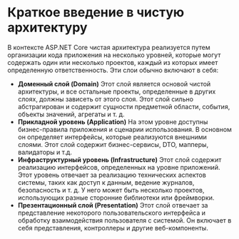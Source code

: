 # Краткое введение в чистую архитектуру
В контексте ASP.NET Core чистая архитектура реализуется путем организации кода приложения на несколько уровней, которые могут содержать один или несколько проектов, каждый из которых имеет определенную ответственность. Эти слои обычно включают в себя:
- **Доменный слой (Domain)**
	 Этот слой является основой чистой архитектуры, и все остальные проекты, определенные в других слоях, должны зависеть от этого слоя. Этот слой сильно абстрагирован и содержит сущности предметной области, события, объекты значений, агрегаты и т. д.
- **Прикладной уровень (Application)**
	На этом уровне доступны бизнес-правила приложения и сценарии использования. В основном он определяет интерфейсы, которые реализуются внешними слоями. Этот слой содержит бизнес-сервисы, DTO, мапперы, валидаторы и т.д.
- **Инфраструктурный уровень (Infrastructure)**
	Этот слой содержит реализацию интерфейсов, определенных на уровне приложений. Этот уровень отвечает за реализацию технических аспектов системы, таких как доступ к данным, ведение журналов, безопасность и т. д. У него может быть несколько проектов, использующих разные сторонние библиотеки или фреймворки.
- **Презентационный слой (Presentation)**
	Этот слой отвечает за представление некоторого пользовательского интерфейса и обработку взаимодействия пользователя с системой. Он включает в себя представления, контроллеры и другие веб-компоненты.

